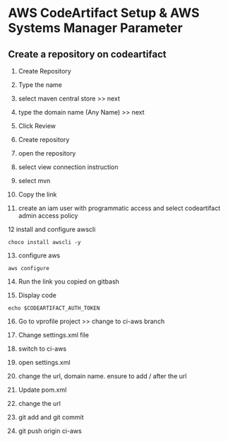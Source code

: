 # AWS CodeArtifact Setup & AWS Systems Manager Parameter

## Create a repository on codeartifact

1.  Create Repository

2.  Type the name

3.  select maven central store >> next

4.  type the domain name (Any Name) >> next

5.  Click Review

6.  Create repository

7.  open the repository

8.  select view connection instruction

9.  select mvn

10. Copy the link

11. create an iam user with programmatic access and select codeartifact admin access policy

12 install and configure awscli

```
choco install awscli -y
```

13. configure aws

```
aws configure
```

14. Run the link you copied on gitbash

15. Display code

```
echo $CODEARTIFACT_AUTH_TOKEN
```

16. Go to vprofile project >> change to ci-aws branch

17. Change settings.xml file

18. switch to ci-aws

19. open settings.xml

20. change the url, domain name. ensure to add / after the url

21. Update pom.xml

22. change the url

23. git add and git commit

24. git push origin ci-aws
